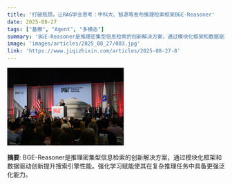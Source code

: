 ```yaml
---
title: '打破瓶颈，让RAG学会思考：中科大、智源等发布推理检索框架BGE-Reasoner'
date: 2025-08-27
tags: ["基模", "Agent", "多模态"]
summary: 'BGE-Reasoner是推理密集型信息检索的创新解决方案，通过模块化框架和数据驱动创新提升搜索引擎性能。强化学习赋能使其在复杂推理任务中具备更强泛化能力。'
image: 'images/articles/2025_08_27/003.jpg'
link: 'https://www.jiqizhixin.com/articles/2025-08-27-8'
---
```

![打破瓶颈，让RAG学会思考：中科大、智源等发布推理检索框架BGE-Reasoner](images/articles/2025_08_27/003.jpg)

**摘要**: BGE-Reasoner是推理密集型信息检索的创新解决方案，通过模块化框架和数据驱动创新提升搜索引擎性能。强化学习赋能使其在复杂推理任务中具备更强泛化能力。
